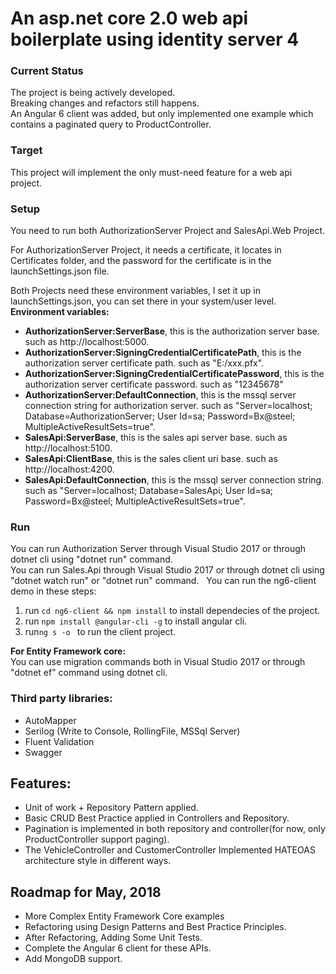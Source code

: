 # An asp.net core 2.0 web api boilerplate using identity server 4  

### Current Status  
The project is being actively developed.  
Breaking changes and refactors still happens.  
An Angular 6 client was added, but only implemented one example which contains a paginated query to ProductController.

### Target
This project will implement the only must-need feature for a web api project.  

### Setup  
You need to run both AuthorizationServer Project and SalesApi.Web Project.  

For AuthorizationServer Project, it needs a certificate, it locates in Certificates folder, and the password for the certificate is in the launchSettings.json file.  

Both Projects need these environment variables, I set it up in launchSettings.json, you can set there in your system/user level.  
**Environment variables:**   
* **AuthorizationServer:ServerBase**, this is the authorization server base. such as http://localhost:5000.   
* **AuthorizationServer:SigningCredentialCertificatePath**, this is the authorization server certificate path. such as "E:/xxx.pfx".  
* **AuthorizationServer:SigningCredentialCertificatePassword**, this is the authorization server certificate password. such as "12345678"  
* **AuthorizationServer:DefaultConnection**, this is the mssql server connection string for authorization server. such as "Server=localhost; Database=AuthorizationServer; User Id=sa; Password=Bx@steel; MultipleActiveResultSets=true".  
* **SalesApi:ServerBase**, this is the sales api server base. such as http://localhost:5100.     
* **SalesApi:ClientBase**, this is the sales client uri base. such as http://localhost:4200.  
* **SalesApi:DefaultConnection**, this is the mssql server connection string. such as "Server=localhost; Database=SalesApi; User Id=sa; Password=Bx@steel; MultipleActiveResultSets=true".  

### Run  
You can run Authorization Server through Visual Studio 2017 or through dotnet cli using "dotnet run" command.  
You can run Sales.Api through Visual Studio 2017 or through dotnet cli using "dotnet watch run" or "dotnet run" command.  
You can run the ng6-client demo in these steps:  
1. run ```cd ng6-client && npm install``` to install dependecies of the project.
2. run ```npm install @angular-cli -g``` to install angular cli.
3. run```ng s -o ``` to run the client project.

**For Entity Framework core:**  
You can use migration commands both in Visual Studio 2017 or through "dotnet ef" command using dotnet cli.  

### Third party libraries:  
* AutoMapper
* Serilog (Write to Console, RollingFile, MSSql Server)
* Fluent Validation
* Swagger

## Features:
* Unit of work + Repository Pattern applied.  
* Basic CRUD Best Practice applied in Controllers and Repository.
* Pagination is implemented in both repository and controller(for now, only ProductController support paging).  
* The VehicleController and CustomerController Implemented HATEOAS architecture style in different ways.

## Roadmap for May, 2018
* More Complex Entity Framework Core examples
* Refactoring using Design Patterns and Best Practice Principles.
* After Refactoring, Adding Some Unit Tests.
* Complete the Angular 6 client for these APIs.
* Add MongoDB support.
